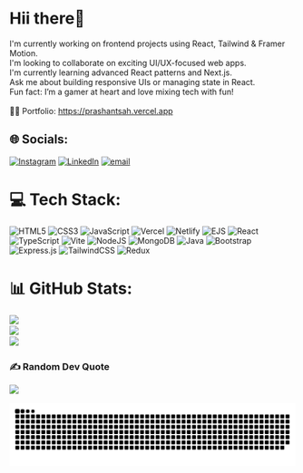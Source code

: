 # Hii there👋
I'm currently working on frontend projects using React, Tailwind & Framer Motion.<br>I'm looking to collaborate on exciting UI/UX-focused web apps.<br>I'm currently learning advanced React patterns and Next.js.<br>Ask me about building responsive UIs or managing state in React.<br>Fun fact: I’m a gamer at heart and love mixing tech with fun!<br><br>🧑‍💻 Portfolio: https://prashantsah.vercel.app


## 🌐 Socials:
[![Instagram](https://img.shields.io/badge/Instagram-%23E4405F.svg?logo=Instagram&logoColor=white)](https://instagram.com/Prashant_sah07) [![LinkedIn](https://img.shields.io/badge/LinkedIn-%230077B5.svg?logo=linkedin&logoColor=white)](https://linkedin.com/in/prashantkumar00/) [![email](https://img.shields.io/badge/Email-D14836?logo=gmail&logoColor=white)](mailto:prashantkumar855114@gmail.com) 

# 💻 Tech Stack:
![HTML5](https://img.shields.io/badge/html5-%23E34F26.svg?style=for-the-badge&logo=html5&logoColor=white) ![CSS3](https://img.shields.io/badge/css3-%231572B6.svg?style=for-the-badge&logo=css3&logoColor=white) ![JavaScript](https://img.shields.io/badge/javascript-%23323330.svg?style=for-the-badge&logo=javascript&logoColor=%23F7DF1E) ![Vercel](https://img.shields.io/badge/vercel-%23000000.svg?style=for-the-badge&logo=vercel&logoColor=white) ![Netlify](https://img.shields.io/badge/netlify-%23000000.svg?style=for-the-badge&logo=netlify&logoColor=#00C7B7) ![EJS](https://img.shields.io/badge/ejs-%23B4CA65.svg?style=for-the-badge&logo=ejs&logoColor=black) ![React](https://img.shields.io/badge/react-%2320232a.svg?style=for-the-badge&logo=react&logoColor=%2361DAFB) ![TypeScript](https://img.shields.io/badge/typescript-%2320232a.svg?style=for-the-badge&logo=typescript&logoColor=blue) ![Vite](https://img.shields.io/badge/vite-%23646CFF.svg?style=for-the-badge&logo=vite&logoColor=white) ![NodeJS](https://img.shields.io/badge/node.js-6DA55F?style=for-the-badge&logo=node.js&logoColor=white) ![MongoDB](https://img.shields.io/badge/MongoDB-%234ea94b.svg?style=for-the-badge&logo=mongodb&logoColor=white) ![Java](https://img.shields.io/badge/java-%23ED8B00.svg?style=for-the-badge&logo=openjdk&logoColor=white) ![Bootstrap](https://img.shields.io/badge/bootstrap-%238511FA.svg?style=for-the-badge&logo=bootstrap&logoColor=white) ![Express.js](https://img.shields.io/badge/express.js-%23404d59.svg?style=for-the-badge&logo=express&logoColor=%2361DAFB) ![TailwindCSS](https://img.shields.io/badge/tailwindcss-%2338B2AC.svg?style=for-the-badge&logo=tailwind-css&logoColor=white) ![Redux](https://img.shields.io/badge/redux-%23593d88.svg?style=for-the-badge&logo=redux&logoColor=white)
# 📊 GitHub Stats:
![](https://github-readme-stats.vercel.app/api?username=PrashantSah07&theme=dark&hide_border=false&include_all_commits=false&count_private=false)<br/>
![](https://nirzak-streak-stats.vercel.app/?user=PrashantSah07&theme=dark&hide_border=false)<br/>
![](https://github-readme-stats.vercel.app/api/top-langs/?username=PrashantSah07&theme=dark&hide_border=false&include_all_commits=false&count_private=false&layout=compact)

### ✍️ Random Dev Quote
![](https://quotes-github-readme.vercel.app/api?type=horizontal&theme=radical)

<picture>
  <source media="(prefers-color-scheme: dark)" srcset="https://raw.githubusercontent.com/PrashantSah07/PrashantSah07/output/github-snake-dark.svg" />
  <source media="(prefers-color-scheme: light)" srcset="https://raw.githubusercontent.com/PrashantSah07/PrashantSah07/output/github-snake.svg" />
  <img alt="github-snake" src="https://raw.githubusercontent.com/PrashantSah07/PrashantSah07/output/github-snake.svg" />
</picture>
